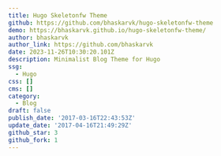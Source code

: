```yaml
---
title: Hugo Skeletonfw Theme
github: https://github.com/bhaskarvk/hugo-skeletonfw-theme
demo: https://bhaskarvk.github.io/hugo-skeletonfw-theme/
author: bhaskarvk
author_link: https://github.com/bhaskarvk
date: 2023-11-26T10:30:20.101Z
description: Minimalist Blog Theme for Hugo
ssg:
  - Hugo
css: []
cms: []
category:
  - Blog
draft: false
publish_date: '2017-03-16T22:43:53Z'
update_date: '2017-04-16T21:49:29Z'
github_star: 3
github_fork: 1
---
```

